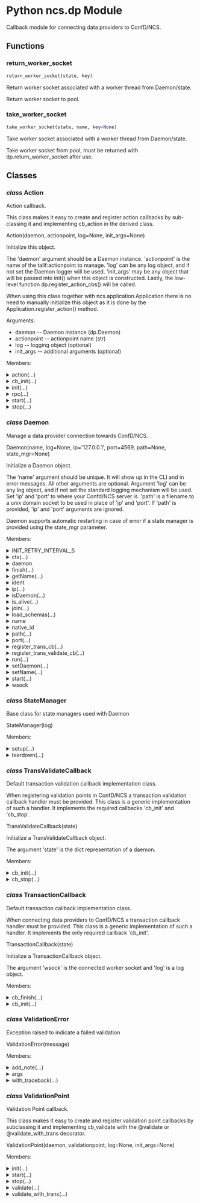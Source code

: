 # Python ncs.dp Module

Callback module for connecting data providers to ConfD/NCS.

## Functions

### return_worker_socket

```python
return_worker_socket(state, key)
```

Return worker socket associated with a worker thread from Daemon/state.

Return worker socket to pool.

### take_worker_socket

```python
take_worker_socket(state, name, key=None)
```

Take worker socket associated with a worker thread from Daemon/state.

Take worker socket from pool, must be returned with
dp.return_worker_socket after use.


## Classes

### _class_ **Action**

Action callback.

This class makes it easy to create and register action callbacks by
sub-classing it and implementing cb_action in the derived class.

Action(daemon, actionpoint, log=None, init_args=None)

Initialize this object.

The 'daemon' argument should be a Daemon instance. 'actionpoint'
is the name of the tailf:actionpoint to manage. 'log' can be any
log object, and if not set the Daemon logger will be used.
'init_args' may be any object that will be passed into init()
when this object is constructed. Lastly, the low-level function
dp.register_action_cbs() will be called.

When using this class together with ncs.application.Application
there is no need to manually initialize this object as it is
done by the Application.register_action() method.

Arguments:

* daemon -- Daemon instance (dp.Daemon)
* actionpoint -- actionpoint name (str)
* log -- logging object (optional)
* init_args -- additional arguments (optional)

Members:

<details>

<summary>action(...)</summary>

Static method:

```python
action(fn)
```

Decorator for the cb_action callback.

Only use this decorator for actions of tailf:action type.

Using this decorator alters the signature of the cb_action callback
and passes in maagic.Node objects for input and output action data.

Example of a decorated cb_action:

    @Action.action
    def cb_action(self, uinfo, name, kp, input, output, trans):
        pass

Callback arguments:

* uinfo -- a UserInfo object
* name -- the tailf:action name (string)
* kp -- the keypath of the action (HKeypathRef)
* input -- input node (maagic.Node)
* output -- output node (maagic.Node)
* trans -- read only transaction, same as action transaction if
           executed with an action context (maapi.Transaction)

</details>

<details>

<summary>cb_init(...)</summary>

Method:

```python
cb_init(self, uinfo)
```

The cb_init callback must always be implemented.

This default implementation will associate a new worker socket
with this callback.

</details>

<details>

<summary>init(...)</summary>

Method:

```python
init(self, init_args)
```

Custom initialization.

When registering an action using ncs.application.Application this
method will be called with the 'init_args' passed into the
register_action() function.

</details>

<details>

<summary>rpc(...)</summary>

Static method:

```python
rpc(fn)
```

Decorator for the cb_action callback.

Only use this decorator for rpc:s.

Using this decorator alters the signature of the cb_action callback
and passes in maagic.Node objects for input and output action data.

Example of a decorated cb_action:

    @Action.rpc
    def cb_action(self, uinfo, name, input, output):
        pass

Callback arguments:

* uinfo -- a UserInfo object
* name -- the rpc name (string)
* input -- input node (maagic.Node)
* output -- output node (maagic.Node)

</details>

<details>

<summary>start(...)</summary>

Method:

```python
start(self)
```

Custom actionpoint start triggered when Python VM starts up.

</details>

<details>

<summary>stop(...)</summary>

Method:

```python
stop(self)
```

Custom actionpoint stop triggered when Python VM shuts down.

</details>

### _class_ **Daemon**

Manage a data provider connection towards ConfD/NCS.

Daemon(name, log=None, ip='127.0.0.1', port=4569, path=None, state_mgr=None)

Initialize a Daemon object.

The 'name' argument should be unique. It will show up in the
CLI and in error messages. All other arguments are optional.
Argument 'log' can be any log object, and if not set the standard
logging mechanism will be used. Set 'ip' and 'port' to
where your Confd/NCS server is. 'path' is a filename to a unix
domain socket to be used in place of 'ip' and 'port'. If 'path'
is provided, 'ip' and 'port' arguments are ignored.

Daemon supports automatic restarting in case of error if a
state manager is provided using the state_mgr parameter.

Members:

<details>

<summary>INIT_RETRY_INTERVAL_S</summary>

```python
INIT_RETRY_INTERVAL_S = 1
```


</details>

<details>

<summary>ctx(...)</summary>

Method:

```python
ctx(self)
```

Return the daemon context.

</details>

<details>

<summary>daemon</summary>

A boolean value indicating whether this thread is a daemon thread.

This must be set before start() is called, otherwise RuntimeError is
raised. Its initial value is inherited from the creating thread; the
main thread is not a daemon thread and therefore all threads created in
the main thread default to daemon = False.

The entire Python program exits when only daemon threads are left.

</details>

<details>

<summary>finish(...)</summary>

Method:

```python
finish(self)
```

Stop the daemon thread.

</details>

<details>

<summary>getName(...)</summary>

Method:

```python
getName(self)
```

Return a string used for identification purposes only.

This method is deprecated, use the name attribute instead.

</details>

<details>

<summary>ident</summary>

_Readonly property_

Thread identifier of this thread or None if it has not been started.

This is a nonzero integer. See the get_ident() function. Thread
identifiers may be recycled when a thread exits and another thread is
created. The identifier is available even after the thread has exited.

</details>

<details>

<summary>ip(...)</summary>

Method:

```python
ip(self)
```

Return the ip address.

</details>

<details>

<summary>isDaemon(...)</summary>

Method:

```python
isDaemon(self)
```

Return whether this thread is a daemon.

This method is deprecated, use the daemon attribute instead.

</details>

<details>

<summary>is_alive(...)</summary>

Method:

```python
is_alive(self)
```

Return whether the thread is alive.

This method returns True just before the run() method starts until just
after the run() method terminates. See also the module function
enumerate().

</details>

<details>

<summary>join(...)</summary>

Method:

```python
join(self, timeout=None)
```

Wait until the thread terminates.

This blocks the calling thread until the thread whose join() method is
called terminates -- either normally or through an unhandled exception
or until the optional timeout occurs.

When the timeout argument is present and not None, it should be a
floating point number specifying a timeout for the operation in seconds
(or fractions thereof). As join() always returns None, you must call
is_alive() after join() to decide whether a timeout happened -- if the
thread is still alive, the join() call timed out.

When the timeout argument is not present or None, the operation will
block until the thread terminates.

A thread can be join()ed many times.

join() raises a RuntimeError if an attempt is made to join the current
thread as that would cause a deadlock. It is also an error to join() a
thread before it has been started and attempts to do so raises the same
exception.

</details>

<details>

<summary>load_schemas(...)</summary>

Method:

```python
load_schemas(self)
```

Load schema information into the process memory.

</details>

<details>

<summary>name</summary>

A string used for identification purposes only.

It has no semantics. Multiple threads may be given the same name. The
initial name is set by the constructor.

</details>

<details>

<summary>native_id</summary>

_Readonly property_

Native integral thread ID of this thread, or None if it has not been started.

This is a non-negative integer. See the get_native_id() function.
This represents the Thread ID as reported by the kernel.

</details>

<details>

<summary>path(...)</summary>

Method:

```python
path(self)
```

Return the unix domain socket path.

</details>

<details>

<summary>port(...)</summary>

Method:

```python
port(self)
```

Return the port.

</details>

<details>

<summary>register_trans_cb(...)</summary>

Method:

```python
register_trans_cb(self, trans_cb_cls=<class 'ncs.dp.TransactionCallback'>)
```

Register a transaction callback class.

It's not necessary to call this method. Only do that if a custom
transaction callback will be used.

</details>

<details>

<summary>register_trans_validate_cb(...)</summary>

Method:

```python
register_trans_validate_cb(self, trans_validate_cb_cls=<class 'ncs.dp.TransValidateCallback'>)
```

Register a transaction validation callback class.

It's not necessary to call this method. Only do that if a custom
transaction callback will be used.

</details>

<details>

<summary>run(...)</summary>

Method:

```python
run(self)
```

Daemon thread processing loop.

Don't call this method explicitly. It handles reading of control
and worker sockets and notifying ConfD/NCS that it should continue
processing by calling the low-level function dp.fd_ready().
If the connection towards ConfD/NCS is broken or if finish() is
explicitly called, this function (and the thread) will end.

</details>

<details>

<summary>setDaemon(...)</summary>

Method:

```python
setDaemon(self, daemonic)
```

Set whether this thread is a daemon.

This method is deprecated, use the .daemon property instead.

</details>

<details>

<summary>setName(...)</summary>

Method:

```python
setName(self, name)
```

Set the name string for this thread.

This method is deprecated, use the name attribute instead.

</details>

<details>

<summary>start(...)</summary>

Method:

```python
start(self)
```

Start daemon work thread.

After registering any callbacks (action, services and such), call
this function to start processing. The low-level function
dp.register_done() will be called before the thread is started.

</details>

<details>

<summary>wsock</summary>

_Readonly property_


</details>

### _class_ **StateManager**

Base class for state managers used with Daemon

StateManager(log)

Members:

<details>

<summary>setup(...)</summary>

Method:

```python
setup(self, state, previous_state)
```

Not Implemented.

</details>

<details>

<summary>teardown(...)</summary>

Method:

```python
teardown(self, state, finished)
```

Not Implemented.

</details>

### _class_ **TransValidateCallback**

Default transaction validation callback implementation class.

When registering validation points in ConfD/NCS a transaction
validation callback handler must be provided. This class is a
generic implementation of such a handler. It implements the
required callbacks 'cb_init' and 'cb_stop'.

TransValidateCallback(state)

Initialize a TransValidateCallback object.

The argument 'state' is the dict representation of a daemon.

Members:

<details>

<summary>cb_init(...)</summary>

Method:

```python
cb_init(self, tctx)
```

The cb_init callback must always be implemented.

It is required to prepare for future validation
callbacks. This default implementation allocates a worker
thread and socket pair and associates it with the transaction.

</details>

<details>

<summary>cb_stop(...)</summary>

Method:

```python
cb_stop(self, tctx)
```

The cb_stop callback must always be implemented.

Clean up resources previously allocated in the cb_init
callback. This default implementation returnes the worker
thread and socket pair to the pool of workers.

</details>

### _class_ **TransactionCallback**

Default transaction callback implementation class.

When connecting data providers to ConfD/NCS a transaction callback
handler must be provided. This class is a generic implementation of
such a handler. It implements the only required callback 'cb_init'.

TransactionCallback(state)

Initialize a TransactionCallback object.

The argument 'wsock' is the connected worker socket and 'log'
is a log object.

Members:

<details>

<summary>cb_finish(...)</summary>

Method:

```python
cb_finish(self, tctx)
```

The cb_finish callback of TransactionCallback.

This implementation returns worker socket associated with a
worker thread from Daemon/state.

</details>

<details>

<summary>cb_init(...)</summary>

Method:

```python
cb_init(self, tctx)
```

The cb_init callback must always be implemented.

It is required to prepare for future read/write operations towards
the data source. This default implementation associates a worker
socket with a transaction.

</details>

### _class_ **ValidationError**

Exception raised to indicate a failed validation
    

ValidationError(message)

Members:

<details>

<summary>add_note(...)</summary>

Method:

Exception.add_note(note) --
add a note to the exception

</details>

<details>

<summary>args</summary>


</details>

<details>

<summary>with_traceback(...)</summary>

Method:

Exception.with_traceback(tb) --
set self.__traceback__ to tb and return self.

</details>

### _class_ **ValidationPoint**

Validation Point callback.

This class makes it easy to create and register validation point
callbacks by subclassing it and implementing cb_validate with the
@validate or @validate_with_trans decorator.

ValidationPoint(daemon, validationpoint, log=None, init_args=None)

Members:

<details>

<summary>init(...)</summary>

Method:

```python
init(self, init_args)
```

Custom initialization.

When registering a validation point using
ncs.application.Application this method will be called with
the 'init_args' passed into the register_validation()
function.

</details>

<details>

<summary>start(...)</summary>

Method:

```python
start(self)
```

Start ValidationPoint

</details>

<details>

<summary>stop(...)</summary>

Method:

```python
stop(self)
```

Stop ValidationPoint

</details>

<details>

<summary>validate(...)</summary>

Static method:

```python
validate(fn)
```

Decorator for the cb_validate callback.

Using this decorator alters the signature of the cb_validate
callback and passes in the validationpoint as the last
argument.

In addition it logs unhandled exceptions, handles
ValidationError exception setting the transaction error and
returns _tm.CONFD_ERR.

Example of a decorated cb_validate:

    @ValidationPoint.validate
    def cb_validate(self, tctx, keypath, value, validationpoint):
        pass

Callback arguments:

* tctx - transaction context (TransCtxRef)
* kp -- path to the node being validated (HKeypathRef)
* value -- new value of keypath (Value)
* validationpoint - name of the validation point (str)

</details>

<details>

<summary>validate_with_trans(...)</summary>

Static method:

```python
validate_with_trans(fn)
```

Decorator for the cb_validate callback.

Using this decorator alters the signature of the cb_validate
callback and passes in root node attached to the transaction
being validated and the validationpoint as the last argument.

In addition it logs unhandled exceptions, handles
ValidationError exception setting the transaction error and
returns _tm.CONFD_ERR.

Example of a decorated cb_validate:

    @ValidationPoint.validate_with_trans
    def cb_validate(self, tctx, root, kp, value, validationpoint):
        pass

Callback arguments:

* tctx - transaction context (TransCtxRef)
* root -- root node (maagic.Root)
* kp -- path to the node being validated (HKeypathRef)
* value -- new value of keypath (Value)
* validationpoint - name of the validation point (str)

</details>

